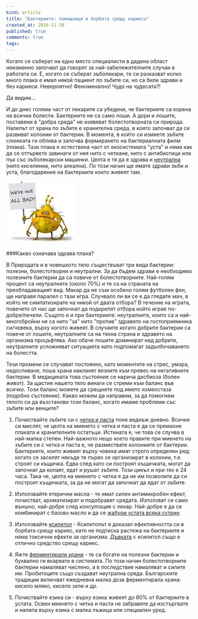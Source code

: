 ```yaml
---
kind: article
title: "Бактериите: помощници в борбата срещу кариеса"
created_at: 2016-11-30
published: true
comments: true
tags:
--- 
```

Когато се съберат на едно място специалисти в дадена област неизменно започват да говорят за най-забележителните случаи в работата си.
Е, когато се съберат зъболекари, те си разказват колко много плака е имал някой пациент по зъбите си, но са били здрави и без кариеси. Невероятно! Феноменално! Чудо на чудесата?!<br />

Да видим...<br />

И до днес голяма част от лекарите са убедени, че бактериите са корена на всички болести. Бактериите не са само лоши. А дори и лошите, поставени в "добра среда" не изявяват болестотворната си природа. Налепът от храна по зъбите е хранителна среда, в която започват да се развиват колонии от бактерии. В момента, в който си измиете зъбите слюнката ги облива и започва формирането на бактериалната филм (плака). Тази плака е естествена част от екосистемата "уста" и няма как да се оттървете завинаги от нея нито с четкане, нито с антибиотици или пък със зъболекарски машинки. Целта е тя да е здрава и [неутрална](https://bezkaries.com/blog/2016-04-07-%D0%BA%D0%B0%D1%80%D0%B8%D0%B5%D1%81-%D0%B8-%D1%81%D0%BB%D1%8E%D0%BD%D0%BA%D0%B0/) (нито киселинна, нито алкална). По този начин ще имате здрави зъби и уста, благодарение на бактериите които живеят там.

![Bacterial plaque](/images/posts/bacteria.jpg)

###Какво означава здрава плака?

<!-- more -->

В Природата и в човешкото тяло съществъват три вида бактерии: полезни, болестотворни и неутрални. За да бъдем здрави е необходимо полезните бактерии да са повече от болестотворните. Най-голям процент са неутралните (около 70%) и те са на страната на преобладаващият вид. 
Макар да не съм особено голям футболен фен, ще направя паралел с тази игра. Случвало ли ви се е да гледате мач, в който не симпатизирате на никой от двата отбора? В течение на играта, повечето от нас ще започнат да подкрепят отбора който играе по-добре/печели. Същото е и при бактериите: неутралните, които са и най-многобройни не са нито "за" нито "против" здравето на гостоприемника си/човека, върху когото живеят. В случаите когато добрите бактерии са повече от лошите, неутралните са на тяхна страна и здравето на организма процъфтява. Ако обаче лошите доминират над добрите, неутралните усложняват ситуацията като подпомагат задълбочаването на болестта. <br />

Тези промени се случават постоянно, като моментите на стрес, умора, недоспиване, лоша храна накланят везните към превес на негативните бактерии. В медицината това състояние се нарича дисбиоза (болен живот). За щастие нашето тяло винаги се стреми към баланс във всичко. Този баланс можете да срещнете под името хомеостаза (подобно състояние). Какво можем да направим, за да помогнем тялото си да възстанови този баланс, когато имаме проблеми със зъбите или венците?<br />



1. Почиствайте зъбите си с [четка и паста](https://bezkaries.com/blog/2014-02-19-%D0%BA%D0%BE%D0%B8-%D1%81%D0%B0-%D0%BD%D0%B0%D0%B9-%D0%B4%D0%BE%D0%B1%D1%80%D0%B8%D1%82%D0%B5-%D1%87%D0%B5%D1%82%D0%BA%D0%B0-%D0%B8-%D0%BF%D0%B0%D1%81%D1%82%D0%B0-%D0%B7%D0%B0-%D0%B7%D1%8A%D0%B1%D0%B8/) поне веднъж дневно. Всички си мислят, че целта на миенето с четка и паста е да се премахне плаката и хранителните остатъци. Истината е, че това се случва в най-малка степен. Най-важното нещо което правите при миенето на зъбите си с четка и паста е, че размествате колониите от бактерии. Бактериите, които живеят върху човека имат строго определен ред: когато се заселят някъде те първо се организират в колонии, т.е. строят си къщичка. Едва след като си построят къщичката, могат да започнат да копаят, ядат и рушат зъбите. Този цикъл и при тях е 24 часа. Така че, целта на миенето с четка е да не им позволите да си построят къщичката, за да не могат да започнат да ядат от зъбите. 

2. Използвайте етерични масла - те имат силен антимикробен ефект, почистват, ароматизират и подобравят средата. Използват се само външно, най-добре след консултация с лекар. Най-добре е да се комбинират с базово масло и да се [жабури устата всяка сутрин](https://bezkaries.com/blog/2016-08-03-%D0%B6%D0%B0%D0%B1%D1%83%D1%80%D0%B5%D0%BD%D0%B5-%D1%81-%D0%BC%D0%B0%D1%81%D0%BB%D0%BE/).

3. Използвайте [ксилитол](https://bezkaries.com/blog/2016-03-02-%D1%84%D0%BB%D1%83%D0%BE%D1%80-%D0%BA%D1%81%D0%B8%D0%BB%D0%B8%D1%82%D0%BE%D0%BB/) - Ксилитолът е доказал ефективността си в борбата срещу кариес, като не подтиска растежа на бактериите и няма токсични ефекти за организма. [Дъвката](https://bezkaries.com/blog/2015-12-08-%D0%B4%D1%8A%D0%B2%D0%BA%D0%B0/) с ксилитол също е отлично средство срещу кариес.

4. Яжте [ферментирали храни](https://bezkaries.com/blog/2014-02-19-%D0%BA%D0%BE%D0%B8-%D1%81%D0%B0-%D0%BD%D0%B0%D0%B9-%D0%B4%D0%BE%D0%B1%D1%80%D0%B8%D1%82%D0%B5-%D1%87%D0%B5%D1%82%D0%BA%D0%B0-%D0%B8-%D0%BF%D0%B0%D1%81%D1%82%D0%B0-%D0%B7%D0%B0-%D0%B7%D1%8A%D0%B1%D0%B8/) - те са богати на полезни бактерии и буквално ги вкарвате в системата. По този начин болестотворните бактерии намаляват числено, а в последствие намаляват и силите им. Пробитоците също създават неутрална среда. Българските традиции включват ежедневна малка доза ферментирала храна: кисело мляко, кисело зеле и др.

5. Почиствайте езика си - върху езика живеят до 80% от бактериите в устата. Освен миенето с четка и паста не забравяте да изстъргвате и налепа върху езика с малка лъжица или специален уред.

